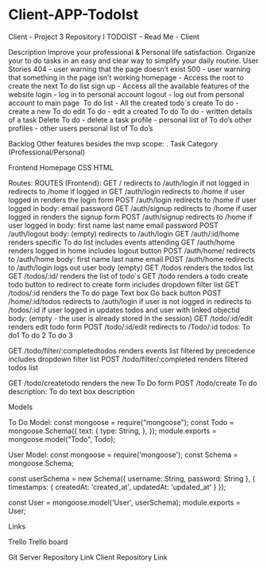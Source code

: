 # Client-APP-TodoIst
Client - Project 3 Repository I
TODOIST - Read Me - Client


Description
Improve your professional & Personal life satisfaction. Organize your to do tasks in an easy and clear way to simplify your daily routine.
User Stories
404 - user warning that the page doesn’t exist 
500 - user warning that something in the page isn’t working
homepage - Access the root to create the next To do list
sign up - Access all the available features of the website login - log in to personal account
logout - log out from personal account to main page 
To do list - All the created todo´s 
create To do - create a new To do 
edit To do - edit a created To do 
To do - written details of a task
Delete To do - delete a task
profile - personal list of To do’s
other profiles - other users personal list of To do’s


Backlog
Other features besides the mvp scope:
. Task Category (Professional/Personal)


Frontend
Homepage
CSS
HTML


Routes:
ROUTES (Frontend):
GET /
redirects to /auth/login if not logged in
redirects to /home if logged in
GET /auth/login
redirects to /home if user logged in
renders the login form
POST /auth/login
redirects to /home if user logged in
body:
email
password
GET /auth/signup
redirects to /home if user logged in
renders the signup form
POST /auth/signup
redirects to /home if user logged in
body:
first name
last name
email
password
POST /auth/logout
body: (empty)
redirects to /auth/login
GET /auth/:id/home
renders specific To do list
includes events attending
GET /auth/home
renders logged in home
includes logout button
POST /auth/home/
redirects to /auth/home
body:
first name
last name
email
POST /auth/home
redirects to /auth/login
logs out user
body (empty)
GET /todos
renders the todos list
GET /todos/:id/
renders the list of todo´s
GET /todo
renders a todo
create todo button to redirect to create form
includes dropdown filter list
GET /todos/:id
renders the To do page
Text box
Go back button
POST /home/:id/todos
redirects to /auth/login if user is not logged in
redirects to /todos/:id if user logged in
updates todos and user with linked objectid
body: (empty - the user is already stored in the session)
GET /todo/:id/edit
renders edit todo form
POST /todo/:id/edit
redirects to /Todo/:id
todos:
To do1
To do 2
To do 3

GET /todo/filter/:completedtodos
renders events list filtered by precedence
includes dropdown filter list
POST /todo/filter/:completed
renders filtered todos list

GET /todo/createtodo
renders the new To Do form
POST /todo/create
To do description:
To do text box description


Models

To Do Model:
const mongoose = require("mongoose");
const Todo = mongoose.Schema({
  text: {
    type: String,
  },
});
module.exports = mongoose.model("Todo", Todo);



User Model:
const mongoose = require('mongoose');
const Schema = mongoose.Schema;

const userSchema = new Schema({
  username: String,
  password: String
}, {
    timestamps: {
      createdAt: 'created_at',
      updatedAt: 'updated_at'
    }
  });

const User = mongoose.model('User', userSchema);
module.exports = User;


Links

Trello
Trello board

Git
Server Repository Link
Client Repository Link
